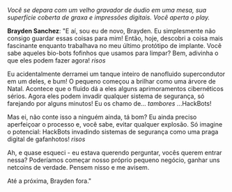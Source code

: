 _Você se depara com um velho gravador de áudio em uma mesa, sua superfície coberta de graxa e impressões digitais. Você aperta o play._

**Brayden Sanchez**: "E aí, sou eu de novo, Brayden. Eu simplesmente não consigo guardar essas coisas para mim! Então, hoje, descobri a coisa mais fascinante enquanto trabalhava no meu último protótipo de implante. Você sabe aqueles bio-bots fofinhos que usamos para limpar? Bem, adivinha o que eles podem fazer agora! _risos_

Eu acidentalmente derramei um tanque inteiro de nanofluido supercondutor em um deles, e bum! O pequeno começou a brilhar como uma árvore de Natal. Acontece que o fluido dá a eles alguns aprimoramentos cibernéticos sérios. Agora eles podem invadir qualquer sistema de segurança, só farejando por alguns minutos! Eu os chamo de... _tambores_ ...HackBots!

Mas ei, não conte isso a ninguém ainda, tá bom? Eu ainda preciso aperfeiçoar o processo e, você sabe, evitar qualquer explosão. Só imagine o potencial: HackBots invadindo sistemas de segurança como uma praga digital de gafanhotos! _risos_

Ah, e quase esqueci - eu estava querendo perguntar, vocês querem entrar nessa? Poderíamos começar nosso próprio pequeno negócio, ganhar uns netcoins de verdade. Pensem nisso e me avisem.

Até a próxima, Brayden fora."
